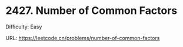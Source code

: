 # 2427. Number of Common Factors

Difficulty: Easy

URL: https://leetcode.cn/problems/number-of-common-factors

